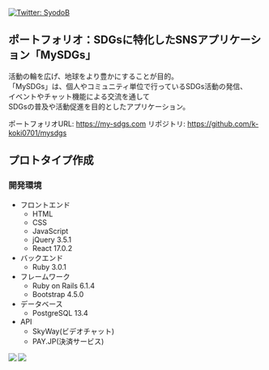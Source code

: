 <p>
  <a href="https://twitter.com/kana_k2" target="_blank">
    <img alt="Twitter: SyodoB" src="https://img.shields.io/twitter/follow/kana_k2.svg?style=social" />
  </a>
</p>

## ポートフォリオ：SDGsに特化したSNSアプリケーション「MySDGs」

活動の輪を広げ、地球をより豊かにすることが目的。  
「MySDGs」は、個人やコミュニティ単位で行っているSDGs活動の発信、  
イベントやチャット機能による交流を通して  
SDGsの普及や活動促進を目的としたアプリケーション。

ポートフォリオURL: https://my-sdgs.com
リポジトリ: https://github.com/k-koki0701/mysdgs

## プロトタイプ作成

### 開発環境
- フロントエンド  
  - HTML 
  - CSS
  - JavaScript  
  - jQuery 3.5.1
  - React 17.0.2
- バックエンド  
  - Ruby 3.0.1
- フレームワーク
  - Ruby on Rails 6.1.4
  - Bootstrap 4.5.0
- データベース
  - PostgreSQL 13.4
- API
  - SkyWay(ビデオチャット)
  - PAY.JP(決済サービス)

<p><img align="left" src="https://github-readme-stats.vercel.app/api?username=k-koki0701&show_icons=true&theme=cobalt" /></p>
<p><img align="left" src="https://github-readme-stats.vercel.app/api/top-langs/?username=k-koki0701&theme=cobalt" /></p>

